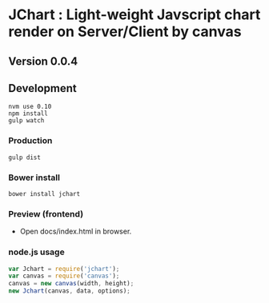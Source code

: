 
# JChart : Light-weight Javscript chart render on Server/Client by canvas

## Version 0.0.4

## Development
```
nvm use 0.10
npm install
gulp watch
```

### Production
```
gulp dist
```

### Bower install
```
bower install jchart
```

### Preview (frontend)
- Open docs/index.html in browser.

### node.js usage
```javascript
var Jchart = require('jchart');
var canvas = require('canvas');
canvas = new canvas(width, height);
new Jchart(canvas, data, options);
```
